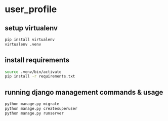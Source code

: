 # user_profile


## setup virtualenv

```sh
pip install virtualenv
virtualenv .venv
```

## install requirements

```bash
source .venv/bin/activate
pip install -r requirements.txt
```

## running django management commands & usage

```sh
python manage.py migrate
python manage.py createsuperuser
python manage.py runserver
```
